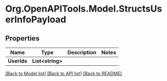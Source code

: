 
# Org.OpenAPITools.Model.StructsUserInfoPayload

## Properties

Name | Type | Description | Notes
------------ | ------------- | ------------- | -------------
**UserIds** | **List&lt;string&gt;** |  | 

[[Back to Model list]](../README.md#documentation-for-models)
[[Back to API list]](../README.md#documentation-for-api-endpoints)
[[Back to README]](../README.md)

